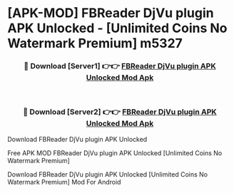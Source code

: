 # [APK-MOD] FBReader DjVu plugin APK Unlocked - [Unlimited Coins No Watermark Premium] m5327



<div align="center">
<h3>🔴 Download [Server1] 👉👉 <a href="https://momento.my/?title=FBReader_DjVu_plugin_APK_Unlocked">FBReader DjVu plugin APK Unlocked Mod Apk</a></h3><br>

<h3>🔴 Download [Server2] 👉👉 <a href="https://momento.my/?title=FBReader_DjVu_plugin_APK_Unlocked">FBReader DjVu plugin APK Unlocked Mod Apk</a></h3>
</div>



Download FBReader DjVu plugin APK Unlocked 

Free APK MOD FBReader DjVu plugin APK Unlocked [Unlimited Coins No Watermark Premium]

Download FBReader DjVu plugin APK Unlocked [Unlimited Coins No Watermark Premium] Mod For Android
